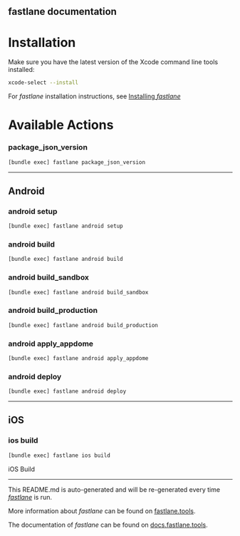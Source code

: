 fastlane documentation
----

# Installation

Make sure you have the latest version of the Xcode command line tools installed:

```sh
xcode-select --install
```

For _fastlane_ installation instructions, see [Installing _fastlane_](https://docs.fastlane.tools/#installing-fastlane)

# Available Actions

### package_json_version

```sh
[bundle exec] fastlane package_json_version
```



----


## Android

### android setup

```sh
[bundle exec] fastlane android setup
```



### android build

```sh
[bundle exec] fastlane android build
```



### android build_sandbox

```sh
[bundle exec] fastlane android build_sandbox
```



### android build_production

```sh
[bundle exec] fastlane android build_production
```



### android apply_appdome

```sh
[bundle exec] fastlane android apply_appdome
```



### android deploy

```sh
[bundle exec] fastlane android deploy
```



----


## iOS

### ios build

```sh
[bundle exec] fastlane ios build
```

iOS Build

----

This README.md is auto-generated and will be re-generated every time [_fastlane_](https://fastlane.tools) is run.

More information about _fastlane_ can be found on [fastlane.tools](https://fastlane.tools).

The documentation of _fastlane_ can be found on [docs.fastlane.tools](https://docs.fastlane.tools).
